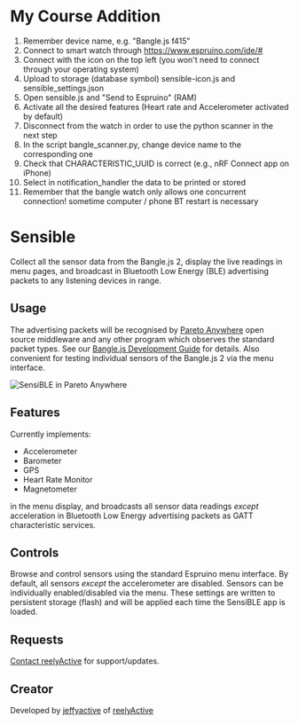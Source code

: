 # My Course Addition

1. Remember device name, e.g. "Bangle.js f415"
2. Connect to smart watch through https://www.espruino.com/ide/#
3. Connect with the icon on the top left (you won't need to connect through your operating system)
4. Upload to storage (database symbol) sensible-icon.js and sensible_settings.json
5. Open sensible.js and "Send to Espruino" (RAM)
6. Activate all the desired features (Heart rate and Accelerometer activated by default)
7. Disconnect from the watch in order to use the python scanner in the next step
8. In the script bangle_scanner.py, change device name to the corresponding one
9. Check that CHARACTERISTIC_UUID is correct (e.g., nRF Connect app on iPhone)
10. Select in notification_handler the data to be printed or stored
11. Remember that the bangle watch only allows one concurrent connection! sometime computer / phone BT restart is necessary


# Sensible

Collect all the sensor data from the Bangle.js 2, display the live readings in menu pages, and broadcast in Bluetooth Low Energy (BLE) advertising packets to any listening devices in range.


## Usage

The advertising packets will be recognised by [Pareto Anywhere](https://www.reelyactive.com/pareto/anywhere/) open source middleware and any other program which observes the standard packet types.  See our [Bangle.js Development Guide](https://reelyactive.github.io/diy/banglejs-dev/) for details.  Also convenient for testing individual sensors of the Bangle.js 2 via the menu interface.

![SensiBLE in Pareto Anywhere](/BangleApps/apps/sensible/screenshot-pareto-anywhere.png)


## Features

Currently implements:
- Accelerometer
- Barometer
- GPS
- Heart Rate Monitor
- Magnetometer

in the menu display, and broadcasts all sensor data readings _except_ acceleration in Bluetooth Low Energy advertising packets as GATT characteristic services.


## Controls

Browse and control sensors using the standard Espruino menu interface.  By default, all sensors _except_ the accelerometer are disabled.  Sensors can be individually enabled/disabled via the menu.  These settings are written to persistent storage (flash) and will be applied each time the SensiBLE app is loaded.


## Requests

[Contact reelyActive](https://www.reelyactive.com/contact/) for support/updates.


## Creator

Developed by [jeffyactive](https://github.com/jeffyactive) of [reelyActive](https://www.reelyactive.com)
